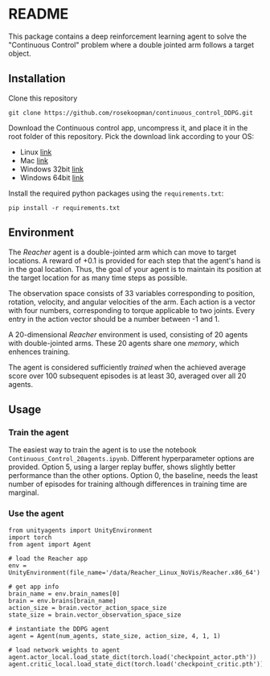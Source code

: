 # README

This package contains a deep reinforcement learning agent to solve the "Continuous Control" problem where a double jointed arm follows a target object.

## Installation

Clone this repository

    git clone https://github.com/rosekoopman/continuous_control_DDPG.git
    
Download the Continuous control app, uncompress it, and place it in the root folder of this repository. Pick the download link according to your OS:

- Linux [link](https://s3-us-west-1.amazonaws.com/udacity-drlnd/P2/Reacher/Reacher_Linux.zip)
- Mac [link](https://s3-us-west-1.amazonaws.com/udacity-drlnd/P2/Reacher/Reacher.app.zip)
- Windows 32bit [link](https://s3-us-west-1.amazonaws.com/udacity-drlnd/P2/Reacher/Reacher_Windows_x86.zip)
- Windows 64bit [link](https://s3-us-west-1.amazonaws.com/udacity-drlnd/P2/Reacher/Reacher_Windows_x86_64.zip)

Install the required python packages using the `requirements.txt`:

    pip install -r requirements.txt
    
## Environment

The *Reacher* agent is a double-jointed arm which can move to target locations. A reward of +0.1 is provided for each step that the agent's hand is in the goal location. Thus, the goal of your agent is to maintain its position at the target location for as many time steps as possible.

The observation space consists of 33 variables corresponding to position, rotation, velocity, and angular velocities of the arm. Each action is a vector with four numbers, corresponding to torque applicable to two joints. Every entry in the action vector should be a number between -1 and 1.

A 20-dimensional *Reacher* environment is used, consisting of 20 agents with double-jointed arms. These 20 agents share one *memory*, which enhences training. 

The agent is considered sufficiently *trained* when the achieved average score over 100 subsequent episodes is at least 30, averaged over all 20 agents.

## Usage

### Train the agent

The easiest way to train the agent is to use the notebook `Continuous_Control_20agents.ipynb`. Different hyperparameter options are provided. Option 5, using a larger replay buffer, shows slightly better performance than the other options. Option 0, the baseline, needs the least number of episodes for training although differences in training time are marginal.


### Use the agent

    from unityagents import UnityEnvironment
    import torch
    from agent import Agent

    # load the Reacher app
    env = UnityEnvironment(file_name='/data/Reacher_Linux_NoVis/Reacher.x86_64')
    
    # get app info
    brain_name = env.brain_names[0]
    brain = env.brains[brain_name]
    action_size = brain.vector_action_space_size
    state_size = brain.vector_observation_space_size

    # instantiate the DDPG agent
    agent = Agent(num_agents, state_size, action_size, 4, 1, 1)

    # load network weights to agent
    agent.actor_local.load_state_dict(torch.load('checkpoint_actor.pth'))
    agent.critic_local.load_state_dict(torch.load('checkpoint_critic.pth'))